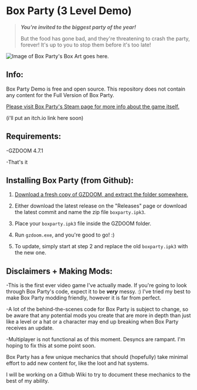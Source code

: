 # Box Party (3 Level Demo)
> ***You're invited to the biggest party of the year!***
> 
> But the food has gone bad, and they're threatening to crash the party, forever!
> It's up to you to stop them before it's too late!

![Image of Box Party's Box Art goes here.](https://i.imgur.com/zmJvmac.png)

## Info:
Box Party Demo is free and open source. This repository does not contain any content for the Full Version of Box Party.

[Please visit Box Party's Steam page for more info about the game itself.](https://store.steampowered.com/app/1727350/Box_Party/)

(i'll put an itch.io link here soon)

## Requirements:
  -GZDOOM 4.7.1
  
  -That's it

## Installing Box Party (from Github):
  1. [Download a fresh copy of GZDOOM, and extract the folder somewhere.](https://zdoom.org/downloads)

  2. Either download the latest release on the "Releases" page or download the latest commit and name the zip file `boxparty.ipk3`.
  
  3. Place your `boxparty.ipk3` file inside the GZDOOM folder.
  
  4. Run `gzdoom.exe`, and you're good to go! :)
  
  5. To update, simply start at step 2 and replace the old `boxparty.ipk3` with the new one.
  
## Disclaimers + Making Mods:
  -This is the first ever video game I've actually made. If you're going to look through Box Party's code, expect it to be ***very*** messy. :)
I've tried my best to make Box Party modding friendly, however it is far from perfect.

  -A lot of the behind-the-scenes code for Box Party is subject to change, so be aware that any potential mods you create that are more in depth than just like a level or a hat or a character may end up breaking when Box Party receives an update.

  -Multiplayer is not functional as of this moment. Desyncs are rampant. I'm hoping to fix this at some point soon.

Box Party has a few unique mechanics that should (hopefully) take minimal effort to add new content for, like the loot and hat systems.

I will be working on a Github Wiki to try to document these mechanics to the best of my ability.
  
